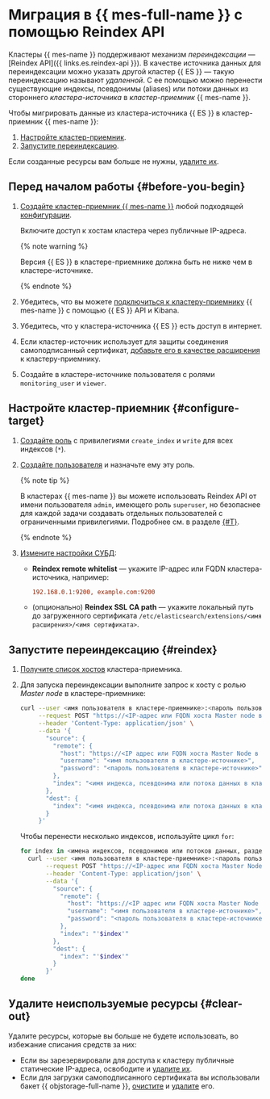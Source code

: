 # Миграция в {{ mes-full-name }} с помощью Reindex API

Кластеры {{ mes-name }} поддерживают механизм _переиндексации_ — [Reindex API]({{ links.es.reindex-api }}). В качестве источника данных для переиндексации можно указать другой кластер {{ ES }} — такую переиндексацию называют _удаленной_. С ее помощью можно перенести существующие индексы, псевдонимы (aliases) или потоки данных из стороннего _кластера-источника_ в _кластер-приемник_ {{ mes-name }}.

Чтобы мигрировать данные из кластера-источника {{ ES }} в кластер-приемник {{ mes-name }}:

1. [Настройте кластер-приемник](#configure-target).
1. [Запустите переиндексацию](#reindex).

Если созданные ресурсы вам больше не нужны, [удалите их](#clear-out).

## Перед началом работы {#before-you-begin}

1. [Создайте кластер-приемник {{ mes-name }}](../../managed-elasticsearch/operations/cluster-create.md) любой подходящей [конфигурации](../../managed-elasticsearch/concepts/instance-types.md).

    Включите доступ к хостам кластера через публичные IP-адреса.

    {% note warning %}

    Версия {{ ES }} в кластере-приемнике должна быть не ниже чем в кластере-источнике.

    {% endnote %}

1. Убедитесь, что вы можете [подключиться к кластеру-приемнику](../../managed-elasticsearch/operations/cluster-connect.md) {{ mes-name }} с помощью {{ ES }} API и Kibana.

1. Убедитесь, что у кластера-источника {{ ES }} есть доступ в интернет.

1. Если кластер-источник использует для защиты соединения самоподписанный сертификат, [добавьте его в качестве расширения](../../managed-elasticsearch/operations/cluster-extensions.md#add) к кластеру-приемнику.

1. Создайте в кластере-источнике пользователя с ролями `monitoring_user` и `viewer`.

## Настройте кластер-приемник {#configure-target}

1. [Создайте роль](https://www.elastic.co/guide/en/kibana/current/xpack-security.html#_roles_2) с привилегиями `create_index` и `write` для всех индексов (`*`).

1. [Создайте пользователя](../../managed-elasticsearch/operations/cluster-users.md) и назначьте ему эту роль.

    {% note tip %}

    В кластерах {{ mes-name }} вы можете использовать Reindex API от имени пользователя `admin`, имеющего роль `superuser`, но безопаснее для каждой задачи создавать отдельных пользователей с ограниченными привилегиями. Подробнее см. в разделе [{#T}](../../managed-elasticsearch/operations/cluster-users.md).

    {% endnote %}

1. [Измените настройки СУБД](../../managed-elasticsearch/operations/cluster-update.md#change-elasticsearch-config):

    * **Reindex remote whitelist** — укажите IP-адрес или FQDN кластера-источника, например:

        ```ini
        192.168.0.1:9200, example.com:9200
        ```

    * (опционально) **Reindex SSL CA path** — укажите локальный путь до загруженного сертификата `/etc/elasticsearch/extensions/<имя расширения>/<имя сертификата>`.

## Запустите переиндексацию {#reindex}

1. [Получите список хостов](../../managed-elasticsearch/operations/cluster-hosts.md#list-hosts) кластера-приемника.

1. Для запуска переиндексации выполните запрос к хосту с ролью _Master node_ в кластере-приемнике:

    ```bash
    curl --user <имя пользователя в кластере-приемнике>:<пароль пользователя в кластере-приемнике> \
         --request POST "https://<IP-адрес или FQDN хоста Master node в кластере-приемнике>:9200/_reindex?pretty" \
         --header 'Content-Type: application/json' \
         --data '{
           "source": {
             "remote": {
               "host": "https://<IP адрес или FQDN хоста Master Node в кластере-источнике>:9200",
               "username": "<имя пользователя в кластере-источнике>",
               "password": "<пароль пользователя в кластере-источнике>"
             },
             "index": "<имя индекса, псевдонима или потока данных в кластере-источнике>"
           },
           "dest": {
             "index": "<имя индекса, псевдонима или потока данных в кластере-приемнике>"
           }
         }'
    ```

    Чтобы перенести несколько индексов, используйте цикл `for`:

    ```bash
    for index in <имена индексов, псевдонимов или потоков данных, разделенные пробелами>; do
      curl --user <имя пользователя в кластере-приемнике>:<пароль пользователя в кластере-приемнике> \
           --request POST "https://<IP-адрес или FQDN хоста Master Node в кластере-приемнике>:9200/_reindex?pretty" \
           --header 'Content-Type: application/json' \
           --data '{
             "source": {
               "remote": {
                 "host": "https://<IP адрес или FQDN хоста Master Node в кластере-источнике>:9200",
                 "username": "<имя пользователя в кластере-источнике>",
                 "password": "<пароль пользователя в кластере-источнике>"
               },
               "index": "'$index'"
             },
             "dest": {
               "index": "'$index'"
             }
           }'
    done
    ```

## Удалите неиспользуемые ресурсы {#clear-out}

Удалите ресурсы, которые вы больше не будете использовать, во избежание списания средств за них:

* Если вы зарезервировали для доступа к кластеру публичные статические IP-адреса, освободите и [удалите их](../../vpc/operations/address-delete.md).
* Если для загрузки самоподписанного сертификата вы использовали бакет {{ objstorage-full-name }}, [очистите](../../storage/operations/objects/delete-all.md) и [удалите](../../storage/operations/buckets/delete.md) его.
